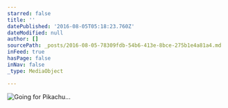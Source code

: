 ```yaml
---
starred: false
title: ''
datePublished: '2016-08-05T05:18:23.760Z'
dateModified: null
author: []
sourcePath: _posts/2016-08-05-78309fdb-54b6-413e-8bce-275b1e4a81a4.md
inFeed: true
hasPage: false
inNav: false
_type: MediaObject

---
```

![Going for Pikachu...](https://the-grid-user-content.s3-us-west-2.amazonaws.com/c34aa160-7509-461f-9152-65ce1950663a.jpg)
